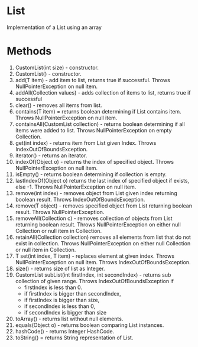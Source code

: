 # List

Implementation of a List using an array

# Methods

1. CustomList(int size) - constructor.
2. CustomList() - constructor.
3. add(T item) - add item to list, returns true if successful. Throws NullPointerException on null item.
4. addAll(Collection<T> values) - adds collection of items to list, returns true if successful
6. clear() - removes all items from list.
6. contains(T item) = returns boolean determining if List contains item. Throws NullPointerException on null item.
7. containsAll(CustomList<T> collection) - returns boolean determining if all items were added to list. Throws NullPointerException on empty Collection.
8. get(int index) - returns item from List given Index. Throws IndexOutOfBoundsException. 
9. iterator() - returns an iterator. 
10. indexOf(Object o) - returns the index of specified object. Throws NullPointerException on null item.
12. isEmpty() - returns boolean determining if collection is empty.
12. lastIndexOf(Object o) returns the last index of specified object if exists, else -1. Throws NullPointerException on null item.
13. remove(int index) - removes object from List given index returning boolean result. Throws IndexOutOfBoundsException.
14. remove(T object) - removes specified object from List returning boolean result. Throws NullPointerException.
15. removeAll(Collection<T> c) - removes collection of objects from List returning boolean result. Throws NullPointerException on either null Collection or null item in Collection.
16. retainAll(Collection<T> collection) removes all elements from list that do not exist in collection. Throws NullPointerException on either null Collection or null item in Collection.
16. T set(int index, T item) - replaces element at given index. Throws NullPointerException on null item. Throws IndexOutOfBoundsException.
17. size() - returns size of list as Integer.
18. CustomList subList(int firstIndex, int secondIndex) - returns sub collection of given range. Throws IndexOutOfBoundsException if 
    - firstIndex is less than 0. 
    - if firstIndex is bigger than secondIndex, 
    - if firstIndex is bigger than size, 
    - if secondIndex is less than 0, 
    - if secondIndex is bigger than size
19. toArray() - returns list without null elements.
19. equals(Object o) - returns boolean comparing List instances.
20. hashCode() - returns Integer HashCode.
21. toString() = returns String representation of List.
